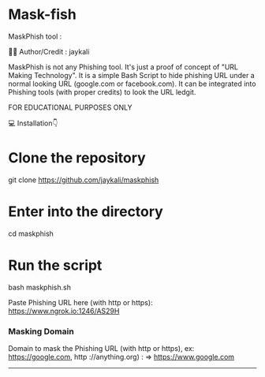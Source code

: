# Mask-fish
MaskPhish tool :  

👨‍💻️ Author/Credit : jaykali

MaskPhish is not any Phishing tool. It's just a proof of concept of "URL Making Technology". It is a simple Bash Script to hide phishing URL under a normal looking URL (google.com or facebook.com). It can be integrated into Phishing tools (with proper credits) to look the URL ledgit.

FOR EDUCATIONAL PURPOSES ONLY

💻 Installation👇
# Clone the repository 
git clone https://github.com/jaykali/maskphish

# Enter into the directory
cd maskphish

# Run the script
bash maskphish.sh

Paste Phishing URL here (with http or https): https://www.ngrok.io:1246/AS29H


 ### Masking Domain ###
Domain to mask the Phishing URL (with http or https), ex: https://google.com, http
://anything.org) :
=> https://www.google.com
_________________________________________
